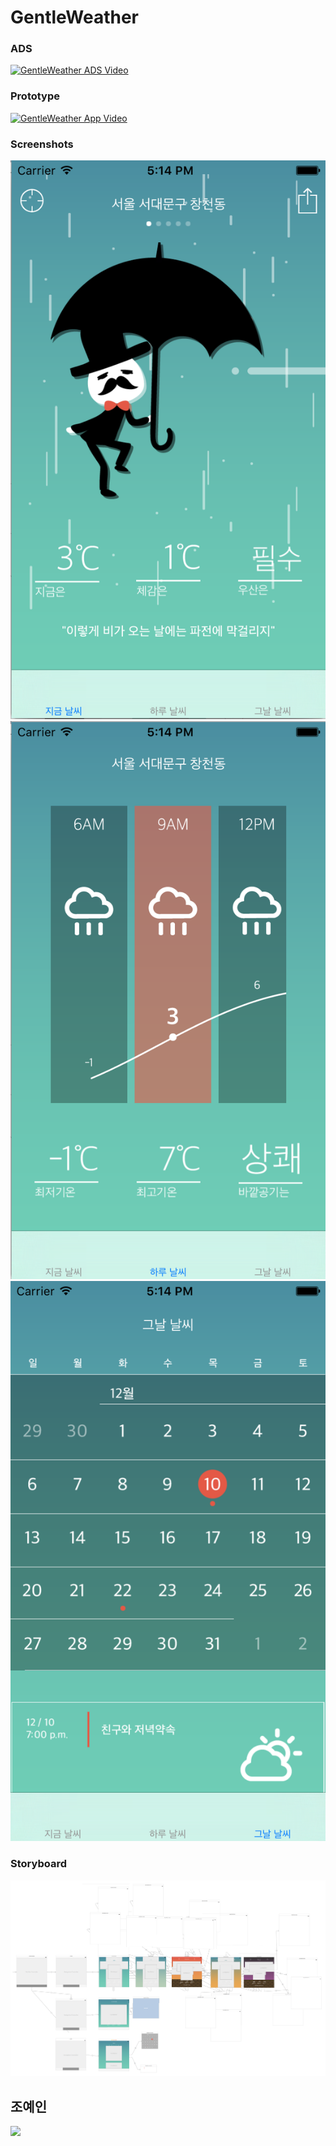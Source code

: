 # GentleWeather

### ADS
[![GentleWeather ADS Video](http://img.youtube.com/vi/S09eIzucLm0/0.jpg)](https://www.youtube.com/watch?v=S09eIzucLm0)

### Prototype
[![GentleWeather App Video](http://img.youtube.com/vi/9deblNkJKWg/0.jpg)](https://www.youtube.com/watch?v=9deblNkJKWg)

### Screenshots
![GentleWeather Screenshot1](https://raw.githubusercontent.com/CodersHigh/IIDCatalog2015/master/YeinJo/GentleWeatherPresentation/gentleScreenshot1.png)
![GentleWeather Screenshot2](https://raw.githubusercontent.com/CodersHigh/IIDCatalog2015/master/YeinJo/GentleWeatherPresentation/gentleScreenshot2.png)
![GentleWeather Screenshot3](https://raw.githubusercontent.com/CodersHigh/IIDCatalog2015/master/YeinJo/GentleWeatherPresentation/gentleScreenshot3.png)


### Storyboard
![GentleWeather Screenshot3](https://raw.githubusercontent.com/CodersHigh/IIDCatalog2015/master/YeinJo/GentleWeatherPresentation/gentleWeatherUIStoryboard.png)

## 조예인
![](http://yonseiiid.com/images/people/students/2012/2012YeinJo.png)